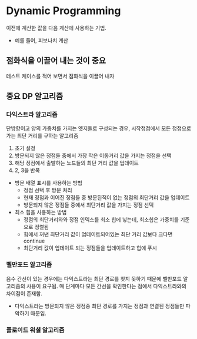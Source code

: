 # Dynamic Programming
이전에 계산한 값을 다음 계산에 사용하는 기법.
- 예를 들어, 피보나치 계산
## 점화식을 이끌어 내는 것이 중요
테스트 케이스를 적어 보면서 점화식을 이끌어 내자
## 중요 DP 알고리즘

### 다익스트라 알고리즘
단방향이고 양의 가중치를 가지는 엣지들로 구성되는 경우, 시작정점에서 모든 정점으로 가는 최단 거리를 구하는 알고리즘
1. 초기 설정
2. 방문되지 않은 정점들 중에서 가장 작은 이동거리 값을 가지는 정점을 선택
3. 해당 정점에서 출발하는 노드들의 최단 거리 값을 업데이트
4. 2, 3을 반복
- 방문 배열 표시를 사용하는 방법
    - 정점 선택 후 방문 처리
    - 현재 정점과 이어진 정점들 중 방문된적이 없는 정점의 최단거리 값을 업데이트
    - 방문되지 않은 정점들 중에서 최단거리 값을 가지는 정점 선택
- 최소 힙을 사용하는 방법
    - 정점의 최단거리와와 정점 인덱스를 최소 힙에 넣는데, 최소힙은 가중치를 기준으로 정렬됨
    - 힙에서 꺼낸 최단거리 값이 업데이트되어있는 최단 거리 값보다 크다면 continue
    - 최단거리 값이 업데이트 되는 정점들을 업데이트하고 힙에 푸시
### 벨만포드 알고리즘
음수 간선이 있는 경우에는 다익스트라는 최단 경로를 찾지 못하기 때문에 벨만포드 알고리즘의 사용이 요구됨.
매 단계마다 모든 간선을 확인한다는 점에서 다익스트라와의 차이점이 존재함.
- 다익스트라는 방문되지 않은 정점중 최단 경로를 가지는 정점과 연결된 정점들만 파악하기 때문임.
### 플로이드 워셜 알고리즘